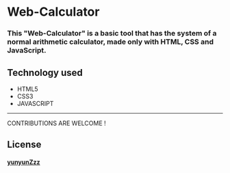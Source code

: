 # Web-Calculator

### This "Web-Calculator" is a basic tool that has the system of a normal arithmetic calculator, made only with HTML, CSS and JavaScript.

## Technology used
- HTML5
- CSS3
- JAVASCRIPT

---

CONTRIBUTIONS ARE WELCOME !

## License
#### [yunyunZzz](https://github.com/yunyunZzzz)
